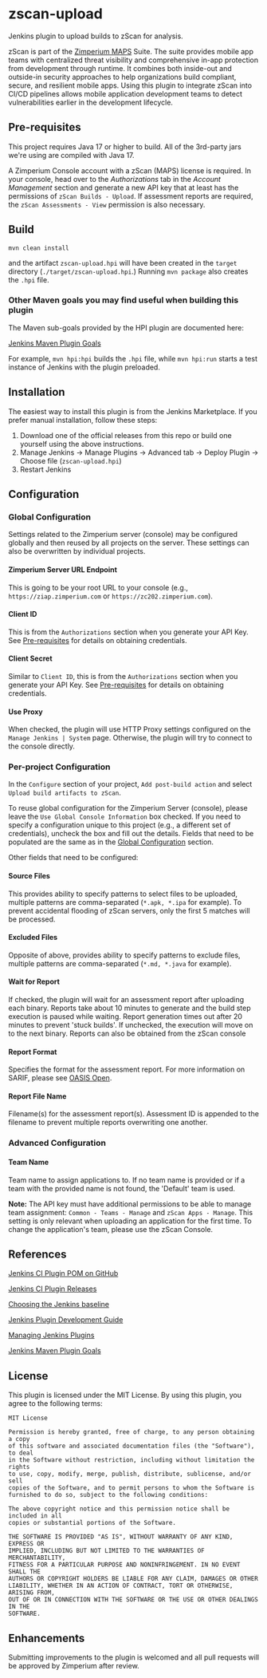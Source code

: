 # zscan-upload

Jenkins plugin to upload builds to zScan for analysis.

zScan is part of the [Zimperium MAPS](https://www.zimperium.com/mobile-app-protection/) Suite. The suite provides mobile app teams with centralized threat visibility and comprehensive in-app protection from development through runtime.  It combines both inside-out and outside-in security approaches to help organizations build compliant, secure, and resilient mobile apps. Using this plugin to integrate zScan into CI/CD pipelines allows mobile application development teams to detect vulnerabilities earlier in the development lifecycle.

## Pre-requisites

This project requires Java 17 or higher to build. All of the 3rd-party jars we're using are compiled with Java 17.  

A Zimperium Console account with a zScan (MAPS) license is required.  In your console, head over to the *Authorizations* tab in the *Account Management* section and generate a new API key that at least has the permissions of `zScan Builds - Upload`.  If assessment reports are required, the `zScan Assessments - View` permission is also necessary.

## Build

```mvn clean install```

and the artifact `zscan-upload.hpi` will have been created in the `target` directory
(`./target/zscan-upload.hpi`.) Running ```mvn package``` also creates the `.hpi` file.

### Other Maven goals you may find useful when building this plugin

The Maven sub-goals provided by the HPI plugin are documented here:

[Jenkins Maven Plugin Goals](https://jenkinsci.github.io/maven-hpi-plugin/plugin-info.html)

For example, ```mvn hpi:hpi``` builds the `.hpi` file, while ```mvn hpi:run``` starts a test instance of Jenkins with the plugin preloaded.

## Installation

The easiest way to install this plugin is from the Jenkins Marketplace.  If you prefer manual installation, follow these steps:

1. Download one of the official releases from this repo or build one yourself using the above instructions.
2. Manage Jenkins -> Manage Plugins -> Advanced tab -> Deploy Plugin -> Choose file (`zscan-upload.hpi`)
3. Restart Jenkins

## Configuration

### Global Configuration

Settings related to the Zimperium server (console) may be configured globally and then reused by all projects on the server.  These settings can also be overwritten by individual projects.

#### Zimperium Server URL Endpoint

This is going to be your root URL to your console (e.g., `https://ziap.zimperium.com` or `https://zc202.zimperium.com`).

#### Client ID

This is from the `Authorizations` section when you generate your API Key. See [Pre-requisites](#pre-requisites) for details on obtaining credentials.

#### Client Secret

Similar to `Client ID`, this is from the `Authorizations` section when you generate your API Key. See [Pre-requisites](#pre-requisites) for details on obtaining credentials.

#### Use Proxy

When checked, the plugin will use HTTP Proxy settings configured on the `Manage Jenkins | System` page. Otherwise, the plugin will try to connect to the console directly.

### Per-project Configuration

In the `Configure` section of your project, `Add post-build action` and select `Upload build artifacts to zScan`.

To reuse global configuration for the Zimperium Server (console), please leave the `Use Global Console Information` box checked.  If you need to specify a configuration unique to this project (e.g., a different set of credentials), uncheck the box and fill out the details.  Fields that need to be populated are the same as in the [Global Configuration](#global-configuration) section.

Other fields that need to be configured:

#### Source Files

This provides ability to specify patterns to select files to be uploaded, multiple patterns are comma-separated (`*.apk, *.ipa` for example). To prevent accidental flooding of zScan servers, only the first 5 matches will be processed.

#### Excluded Files

Opposite of above, provides ability to specify patterns to exclude files, multiple patterns are comma-separated (`*.md, *.java` for example).

#### Wait for Report

If checked, the plugin will wait for an assessment report after uploading each binary. Reports take about 10 minutes to generate and the build step execution is paused while waiting. Report generation times out after 20 minutes to prevent 'stuck builds'.  If unchecked, the execution will move on to the next binary.  Reports can also be obtained from the zScan console

#### Report Format

Specifies the format for the assessment report.  For more information on SARIF, please see [OASIS Open](https://docs.oasis-open.org/sarif/sarif/v2.1.0/sarif-v2.1.0.html).

#### Report File Name

Filename(s) for the assessment report(s). Assessment ID is appended to the filename to prevent multiple reports overwriting one another.

### Advanced Configuration

#### Team Name

Team name to assign applications to. If no team name is provided or if a team with the provided name is not found, the 'Default' team is used.  

**Note:** The API key must have additional permissions to be able to manage team assignment: `Common - Teams - Manage` and `zScan Apps - Manage`.  This setting is only relevant when uploading an application for the first time. To change the application's team, please use the zScan Console.

## References

[Jenkins CI Plugin POM on GitHub](https://github.com/jenkinsci/plugin-pom)

[Jenkins CI Plugin Releases](https://github.com/jenkinsci/plugin-pom/releases)

[Choosing the Jenkins baseline](https://www.jenkins.io/doc/developer/plugin-development/choosing-jenkins-baseline/#currently-recommended-versions)

[Jenkins Plugin Development Guide](https://www.jenkins.io/doc/developer/plugin-development/)

[Managing Jenkins Plugins](https://www.jenkins.io/doc/book/managing/plugins/)

[Jenkins Maven Plugin Goals](https://jenkinsci.github.io/maven-hpi-plugin/plugin-info.html)

## License

This plugin is licensed under the MIT License. By using this plugin, you agree to the following terms:

```text
MIT License

Permission is hereby granted, free of charge, to any person obtaining a copy
of this software and associated documentation files (the "Software"), to deal
in the Software without restriction, including without limitation the rights
to use, copy, modify, merge, publish, distribute, sublicense, and/or sell
copies of the Software, and to permit persons to whom the Software is
furnished to do so, subject to the following conditions:

The above copyright notice and this permission notice shall be included in all
copies or substantial portions of the Software.

THE SOFTWARE IS PROVIDED "AS IS", WITHOUT WARRANTY OF ANY KIND, EXPRESS OR
IMPLIED, INCLUDING BUT NOT LIMITED TO THE WARRANTIES OF MERCHANTABILITY,
FITNESS FOR A PARTICULAR PURPOSE AND NONINFRINGEMENT. IN NO EVENT SHALL THE
AUTHORS OR COPYRIGHT HOLDERS BE LIABLE FOR ANY CLAIM, DAMAGES OR OTHER
LIABILITY, WHETHER IN AN ACTION OF CONTRACT, TORT OR OTHERWISE, ARISING FROM,
OUT OF OR IN CONNECTION WITH THE SOFTWARE OR THE USE OR OTHER DEALINGS IN THE
SOFTWARE.
```

## Enhancements

Submitting improvements to the plugin is welcomed and all pull requests will be approved by Zimperium after review.
